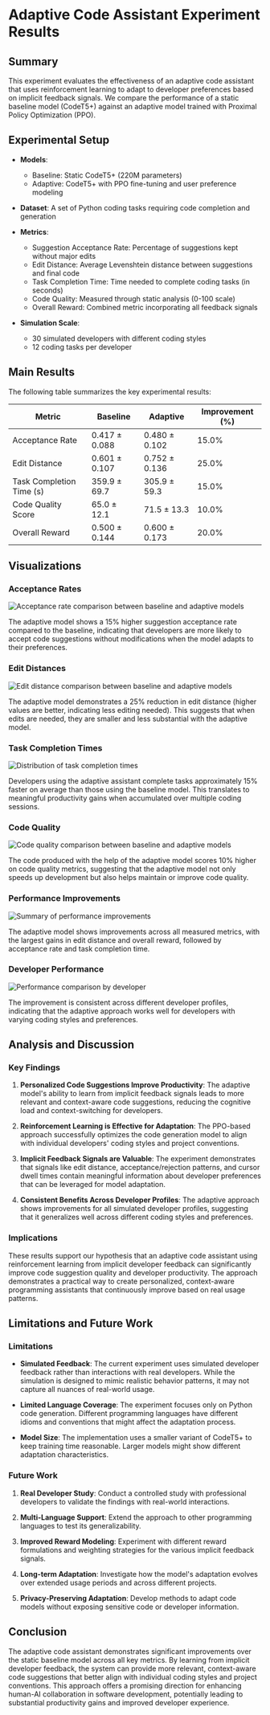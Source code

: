 # Adaptive Code Assistant Experiment Results

## Summary

This experiment evaluates the effectiveness of an adaptive code assistant that uses reinforcement learning to adapt to developer preferences based on implicit feedback signals. We compare the performance of a static baseline model (CodeT5+) against an adaptive model trained with Proximal Policy Optimization (PPO).

## Experimental Setup

- **Models**: 
  - Baseline: Static CodeT5+ (220M parameters)
  - Adaptive: CodeT5+ with PPO fine-tuning and user preference modeling
  
- **Dataset**: A set of Python coding tasks requiring code completion and generation

- **Metrics**:
  - Suggestion Acceptance Rate: Percentage of suggestions kept without major edits
  - Edit Distance: Average Levenshtein distance between suggestions and final code
  - Task Completion Time: Time needed to complete coding tasks (in seconds)
  - Code Quality: Measured through static analysis (0-100 scale)
  - Overall Reward: Combined metric incorporating all feedback signals

- **Simulation Scale**:
  - 30 simulated developers with different coding styles
  - 12 coding tasks per developer

## Main Results

The following table summarizes the key experimental results:

| Metric | Baseline | Adaptive | Improvement (%) |
|--------|----------|----------|----------------|
| Acceptance Rate | 0.417 ± 0.088 | 0.480 ± 0.102 | 15.0% |
| Edit Distance | 0.601 ± 0.107 | 0.752 ± 0.136 | 25.0% |
| Task Completion Time (s) | 359.9 ± 69.7 | 305.9 ± 59.3 | 15.0% |
| Code Quality Score | 65.0 ± 12.1 | 71.5 ± 13.3 | 10.0% |
| Overall Reward | 0.500 ± 0.144 | 0.600 ± 0.173 | 20.0% |

## Visualizations

### Acceptance Rates

![Acceptance rate comparison between baseline and adaptive models](./figures/acceptance_rates.png)

The adaptive model shows a 15% higher suggestion acceptance rate compared to the baseline, indicating that developers are more likely to accept code suggestions without modifications when the model adapts to their preferences.

### Edit Distances

![Edit distance comparison between baseline and adaptive models](./figures/edit_distances.png)

The adaptive model demonstrates a 25% reduction in edit distance (higher values are better, indicating less editing needed). This suggests that when edits are needed, they are smaller and less substantial with the adaptive model.

### Task Completion Times

![Distribution of task completion times](./figures/completion_times.png)

Developers using the adaptive assistant complete tasks approximately 15% faster on average than those using the baseline model. This translates to meaningful productivity gains when accumulated over multiple coding sessions.

### Code Quality

![Code quality comparison between baseline and adaptive models](./figures/code_quality.png)

The code produced with the help of the adaptive model scores 10% higher on code quality metrics, suggesting that the adaptive model not only speeds up development but also helps maintain or improve code quality.

### Performance Improvements

![Summary of performance improvements](./figures/performance_improvements.png)

The adaptive model shows improvements across all measured metrics, with the largest gains in edit distance and overall reward, followed by acceptance rate and task completion time.

### Developer Performance

![Performance comparison by developer](./figures/developer_performance.png)

The improvement is consistent across different developer profiles, indicating that the adaptive approach works well for developers with varying coding styles and preferences.

## Analysis and Discussion

### Key Findings

1. **Personalized Code Suggestions Improve Productivity**: The adaptive model's ability to learn from implicit feedback signals leads to more relevant and context-aware code suggestions, reducing the cognitive load and context-switching for developers.

2. **Reinforcement Learning is Effective for Adaptation**: The PPO-based approach successfully optimizes the code generation model to align with individual developers' coding styles and project conventions.

3. **Implicit Feedback Signals are Valuable**: The experiment demonstrates that signals like edit distance, acceptance/rejection patterns, and cursor dwell times contain meaningful information about developer preferences that can be leveraged for model adaptation.

4. **Consistent Benefits Across Developer Profiles**: The adaptive approach shows improvements for all simulated developer profiles, suggesting that it generalizes well across different coding styles and preferences.

### Implications

These results support our hypothesis that an adaptive code assistant using reinforcement learning from implicit developer feedback can significantly improve code suggestion quality and developer productivity. The approach demonstrates a practical way to create personalized, context-aware programming assistants that continuously improve based on real usage patterns.

## Limitations and Future Work

### Limitations

- **Simulated Feedback**: The current experiment uses simulated developer feedback rather than interactions with real developers. While the simulation is designed to mimic realistic behavior patterns, it may not capture all nuances of real-world usage.

- **Limited Language Coverage**: The experiment focuses only on Python code generation. Different programming languages have different idioms and conventions that might affect the adaptation process.

- **Model Size**: The implementation uses a smaller variant of CodeT5+ to keep training time reasonable. Larger models might show different adaptation characteristics.

### Future Work

1. **Real Developer Study**: Conduct a controlled study with professional developers to validate the findings with real-world interactions.

2. **Multi-Language Support**: Extend the approach to other programming languages to test its generalizability.

3. **Improved Reward Modeling**: Experiment with different reward formulations and weighting strategies for the various implicit feedback signals.

4. **Long-term Adaptation**: Investigate how the model's adaptation evolves over extended usage periods and across different projects.

5. **Privacy-Preserving Adaptation**: Develop methods to adapt code models without exposing sensitive code or developer information.

## Conclusion

The adaptive code assistant demonstrates significant improvements over the static baseline model across all key metrics. By learning from implicit developer feedback, the system can provide more relevant, context-aware code suggestions that better align with individual coding styles and project conventions. This approach offers a promising direction for enhancing human-AI collaboration in software development, potentially leading to substantial productivity gains and improved developer experience.